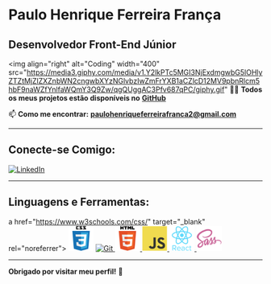# Paulo Henrique Ferreira França

## Desenvolvedor Front-End Júnior

<img align="right" alt="Coding" width="400" src="https://media3.giphy.com/media/v1.Y2lkPTc5MGI3NjExdmgwbG5lOHlyZTZtMjZlZXZnbWN2cngwbXYzNGlvbzIwZmFrYXB1aCZlcD12MV9pbnRlcm5hbF9naWZfYnlfaWQmY3Q9Zw/qgQUggAC3Pfv687qPC/giphy.gif"
👨‍💻 **Todos os meus projetos estão disponíveis no** [**GitHub**](https://github.com/PauloHenrique993940?tab=repositories)

📫 **Como me encontrar:** [**paulohenriqueferreirafranca2@gmail.com**](mailto:paulohenriqueferreirafranca2@gmail.com)

---

## Conecte-se Comigo:

<a href="https://www.linkedin.com/in/paulo-henrique-ferreira-fran%C3%A7a-751256262" target="_blank" rel="noreferrer">
    <img src="https://cdn0.iconfinder.com/data/icons/brands-flat-2/176/linkedin-social-network-brand-logo-128.png" width="20" height="20" alt="LinkedIn"/>
</a>


---

## Linguagens e Ferramentas:

a href="https://www.w3schools.com/css/" target="_blank" rel="noreferrer">
  <img src="https://raw.githubusercontent.com/devicons/devicon/master/icons/css3/css3-original-wordmark.svg" alt="CSS3" width="50" height="50"/>
</a>
<a href="https://git-scm.com/" target="_blank" rel="noreferrer">
  <img src="https://www.vectorlogo.zone/logos/git-scm/git-scm-icon.svg" alt="Git" width="50" height="50"/>
</a>
<a href="https://www.w3.org/html/" target="_blank" rel="noreferrer">
  <img src="https://raw.githubusercontent.com/devicons/devicon/master/icons/html5/html5-original-wordmark.svg" alt="HTML5" width="50" height="50"/>
</a>
<a href="https://developer.mozilla.org/en-US/docs/Web/JavaScript" target="_blank" rel="noreferrer">
  <img src="https://raw.githubusercontent.com/devicons/devicon/master/icons/javascript/javascript-original.svg" alt="JavaScript" width="50" height="50"/>
</a>
<a href="https://reactjs.org/" target="_blank" rel="noreferrer">
  <img src="https://raw.githubusercontent.com/devicons/devicon/master/icons/react/react-original-wordmark.svg" alt="React" width="50" height="50"/>
</a>
<a href="https://sass-lang.com" target="_blank" rel="noreferrer">
  <img src="https://raw.githubusercontent.com/devicons/devicon/master/icons/sass/sass-original.svg" alt="Sass" width="50" height="50"/>
</a>

---

**Obrigado por visitar meu perfil!** 🚀


